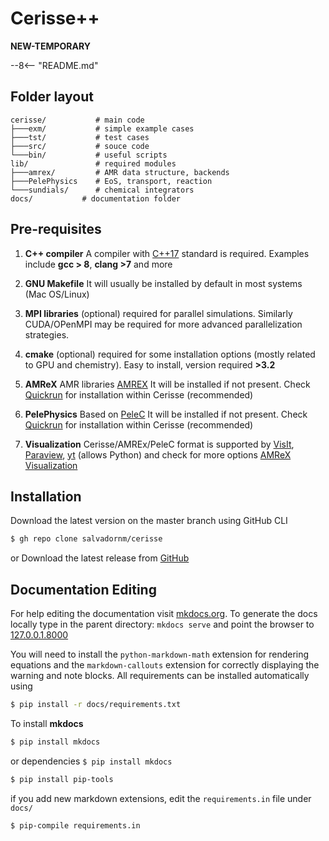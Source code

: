 # Cerisse++

**NEW-TEMPORARY**

--8<-- "README.md"

## Folder layout

    cerisse/           # main code
    ├───exm/           # simple example cases
    ├───tst/           # test cases
    ├───src/           # souce code
    └───bin/           # useful scripts
    lib/               # required modules
    ├───amrex/         # AMR data structure, backends
    ├───PelePhysics    # EoS, transport, reaction
    └───sundials/      # chemical integrators
    docs/           # documentation folder

## Pre-requisites

1. **C++ compiler** 
A compiler with [C++17](https://en.wikipedia.org/wiki/C%2B%2B17) standard is required.
Examples include **gcc > 8**, **clang >7**  and more

2. **GNU Makefile** 
It will usually be installed by default in most systems (Mac OS/Linux)

3. **MPI libraries** 
(optional) required for parallel simulations.
Similarly CUDA/OPenMPI may be required for more advanced parallelization strategies.

4. **cmake** 
(optional) required for some installation options (mostly related to GPU and chemistry). 
Easy to install, version required **>3.2**

5. **AMReX** 
AMR libraries [AMREX](https://amrex-codes.github.io/amrex/)
It will be installed if not present. Check [Quickrun](quickrun.md) for installation within Cerisse (recommended)

6. **PelePhysics**
Based on [PeleC](https://github.com/AMReX-Combustion/PeleC)
It will be installed if not present. Check [Quickrun](quickrun.md) for installation within Cerisse (recommended)

7. **Visualization**
Cerisse/AMREx/PeleC format is supported by
[VisIt](https://visit-dav.github.io/visit-website/), 
[Paraview](https://www.paraview.org), 
[yt](https://yt-project.org) (allows Python)
and check for more options
[AMReX Visualization](https://amrex-codes.github.io/amrex/docs_html/Visualization.html)

## Installation

Download the latest version on the master branch using GitHub CLI

```bash
$ gh repo clone salvadornm/cerisse
```

or Download the latest release from [GitHub](https://github.com/salvadornm/cerisse/releases)

## Documentation Editing

For help editing the documentation visit [mkdocs.org](https://www.mkdocs.org). To generate the docs locally type in the parent directory: `mkdocs serve`
and point the browser to [127.0.0.1.8000](http://127.0.0.1:8000)

You will need to install the `python-markdown-math` extension for rendering equations and the `markdown-callouts` extension for correctly displaying the warning and note blocks. All requirements can be installed automatically using

```bash
$ pip install -r docs/requirements.txt
```
To  install **mkdocs** 

```bash
$ pip install mkdocs
```
or dependencies `$ pip install mkdocs`



```bash
$ pip install pip-tools
```

if you add new markdown extensions, edit the `requirements.in`  file under `docs/`

```bash
$ pip-compile requirements.in
```




